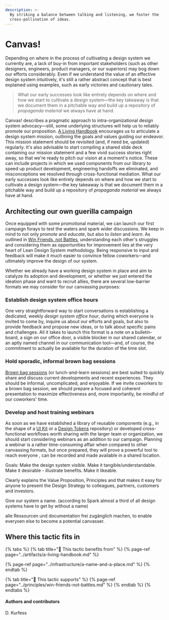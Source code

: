 ```yaml
---
description: >-
  By striking a balance between talking and listening, we foster the
  cross-pollination of ideas.
---
```


# Canvas!

Depending on where in the process of cultivating a design system we currently are, a lack of buy-in from important stakeholders \(such as other designers, engineers, product managers, or our superiors\) may bog down our efforts considerably. Even if we understand the value of an effective design system intuitively, it's still a rather abstract concept that is best explained using examples, such as early victories and cautionary tales.

> What our early successes look like entirely depends on where and how we start to cultivate a design system—the key takeaway is that we document them in a pitchable way and build up a repository of _propaganda material_ we always have at hand.

Canvas! describes a pragmatic approach to intra-organizational design system advocacy—still, some underlying structures will help us to reliably promote our proposition. [A Living Handbook](../artifacts/a-living-handbook.md) encourages us to articulate a design system mission, outlining the goals and values guiding our endeavor. This mission statement should be revisited \(and, if need be, updated\) regularly. It's also advisable to start compiling a shared slide deck containing our mission statement and a few vivid success stories right away, so that we're ready to pitch our vision at a moment's notice. These can include projects in which we used components from our library to speed up product development, engineering handoffs we eliminated, and misconceptions we resolved through cross-functional mediation. What our early successes look like entirely depends on where and how we start to cultivate a design system—the key takeaway is that we document them in a pitchable way and build up a repository of _propaganda material_ we always have at hand.

## Architecting our own guerilla campaign

Once equipped with some promotional material, we can launch our first campaign forays to test the waters and spark wider discussions. We keep in mind to not only _promote_ and _educate_, but also to _listen_ and _learn_. As outlined in [Win Friends, not Battles](../principles/win-friends-not-battles.md), understanding each other's struggles and considering them as opportunities for improvement lies at the very heart of Lean Design System methodology. Being responsive to input and feedback will make it much easier to convince fellow coworkers—and ultimately improve the design of our system.

Whether we already have a working design system in place and aim to catalyze its adoption and development, or whether we just entered the ideation phase and want to recruit allies, there are several low-barrier formats we may consider for our canvassing purposes:

### Establish design system office hours

One very straightforward way to start conversations is establishing a dedicated, weekly _design system office hour_, during which everyone is invited to come by, inquire us about our efforts and goals, but also to provide feedback and propose new ideas, or to talk about specific pains and challenges. All it takes to launch this format is a note on a bulletin-board, a sign on our office door, a visible blocker in our shared calendar, or an aptly named channel in our communication tool—and, of course, the commitment to actually be available for the duration of the time slot.

### Hold sporadic, informal brown bag sessions

[Brown bag sessions](https://www.investopedia.com/terms/b/brown-bag-meeting.asp) \(or lunch-and-learn sessions\) are best suited to quickly share and discuss current developments and recent experiences. They should be informal, uncomplicated, and enjoyable. If we invite coworkers to a brown bag session, we should prepare a focused and coherent presentation to maximize effectiveness and, more importantly, be mindful of our coworkers' time.

### Develop and host training webinars

As soon as we have established a library of reusable components \(e.g., in the shape of a [UI Kit](../artifacts/ui-kits.md) or a [Design Tokens](../artifacts/design-tokens.md) repository\) or developed cross-functional workflows worth sharing with the larger team or organization, we should start considering webinars as an addition to our campaign. Planning a webinar is a rather time-consuming affair when compared to other canvassing formats, but once prepared, they will prove a powerful tool to reach everyone , can be recorded and made available in a shared location.







Goals: Make the design system visible. Make it tangible/understandable. Make it desirable - illustrate benefits. Make it likeable.

Clearly explains the Value Proposition, Principles and that makes it easy for anyone to present the Design Strategy to colleagues, partners, customers and investors.

Give our system a name. \(according to Spark almost a third of all design systems have to get by without a name\)

alle Ressourcen und documentation frei zugänglich machen, to enable everyoen else to become a potential canvasser.

## Where this tactic fits in

{% tabs %}
{% tab title="🙏  This tactic benefits from" %}
{% page-ref page="../artifacts/a-living-handbook.md" %}

{% page-ref page="../infrastructure/a-name-and-a-place.md" %}
{% endtab %}

{% tab title="💪  This tactic supports" %}
{% page-ref page="../principles/win-friends-not-battles.md" %}
{% endtab %}
{% endtabs %}

#### Authors and contributors

D. Kurfess

